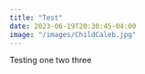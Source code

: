 ```yaml
---
title: "Test"
date: 2023-06-19T20:30:45-04:00
image: "/images/ChildCaleb.jpg"
---
```


Testing one two three
